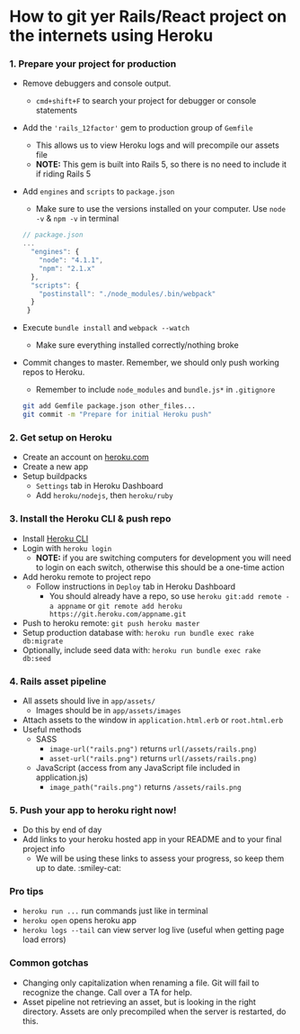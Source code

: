 # How to git yer Rails/React project on the internets using Heroku

### 1. Prepare your project for production

* Remove debuggers and console output.
  * `cmd+shift+F` to search your project for debugger or console statements
* Add the `'rails_12factor'` gem to production group of `Gemfile`
  * This allows us to view Heroku logs and will precompile our assets file
  * **NOTE:** This gem is built into Rails 5, so there is no need to include it if riding Rails 5
* Add `engines` and `scripts` to `package.json`
  * Make sure to use the versions installed on your computer. Use `node -v` & `npm -v` in terminal

  ```js
  // package.json
  ...
    "engines": {
      "node": "4.1.1",
      "npm": "2.1.x"
    },
    "scripts": {
      "postinstall": "./node_modules/.bin/webpack"
    }
   }
   ```
* Execute `bundle install` and `webpack --watch`
  * Make sure everything installed correctly/nothing broke
* Commit changes to master. Remember, we should only push working repos to Heroku.
  * Remember to include `node_modules` and `bundle.js*` in `.gitignore`

  ```sh
  git add Gemfile package.json other_files...
  git commit -m "Prepare for initial Heroku push"
  ```

### 2. Get setup on Heroku

* Create an account on [heroku.com](https://id.heroku.com/login)
* Create a new app
* Setup buildpacks
  * `Settings` tab in Heroku Dashboard
  * Add `heroku/nodejs`, then `heroku/ruby`

### 3. Install the Heroku CLI & push repo

* Install [Heroku CLI](https://devcenter.heroku.com/articles/heroku-command-line)
* Login with `heroku login`
  * **NOTE:** if you are switching computers for development you will need to login on each switch, otherwise this should be a one-time action
* Add heroku remote to project repo
  * Follow instructions in `Deploy` tab in Heroku Dashboard
    * You should already have a repo, so use `heroku git:add remote -a appname` or `git remote add heroku https://git.heroku.com/appname.git`
* Push to heroku remote: `git push heroku master`
* Setup production database with: `heroku run bundle exec rake db:migrate`
 * Optionally, include seed data with: `heroku run bundle exec rake db:seed`

### 4. Rails asset pipeline
* All assets should live in `app/assets/`
  * Images should be in `app/assets/images`
* Attach assets to the window in `application.html.erb` or `root.html.erb`
* Useful methods
  * SASS
    * `image-url("rails.png")` returns `url(/assets/rails.png)`
    * `asset-url("rails.png")` returns `url(/assets/rails.png)`
  * JavaScript (access from any JavaScript file included in application.js)
    * `image_path("rails.png")` returns `/assets/rails.png`

### 5. Push your app to heroku right now!
* Do this by end of day
* Add links to your heroku hosted app in your README and to your final project info
  * We will be using these links to assess your progress, so keep them up to date. :smiley-cat:

### Pro tips
* `heroku run ...` run commands just like in terminal
* `heroku open` opens heroku app
* `heroku logs --tail` can view server log live (useful when getting page load errors)

### Common gotchas
* Changing only capitalization when renaming a file. Git will fail to recognize the change. Call over a TA for help.
* Asset pipeline not retrieving an asset, but is looking in the right directory. Assets are only precompiled when the server is restarted, do this.
